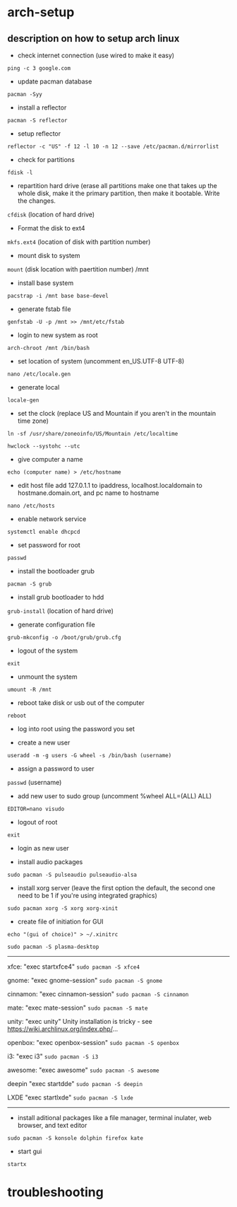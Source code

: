# arch-setup
## description on how to setup arch linux


- check internet connection (use wired to make it easy)

`ping -c 3 google.com` 

- update pacman database

`pacman -Syy`

- install a reflector

`pacman -S reflector`

- setup reflector

`reflector -c "US" -f 12 -l 10 -n 12 --save /etc/pacman.d/mirrorlist`

- check for partitions

`fdisk -l`

- repartition hard drive (erase all partitions make one that takes up the whole disk, make it the primary partition, then make it bootable. Write the changes. 

`cfdisk` (location of hard drive)

- Format the disk to ext4

`mkfs.ext4` (location of disk with partition number)

- mount disk to system 

`mount` (disk location with paertition number) /mnt

- install base system 

`pacstrap -i /mnt base base-devel`

- generate fstab file

`genfstab -U -p /mnt >> /mnt/etc/fstab`

- login to new system as root 

`arch-chroot /mnt /bin/bash`

- set location of system (uncomment en_US.UTF-8 UTF-8)

`nano /etc/locale.gen` 

- generate local

`locale-gen`

- set the clock (replace US and Mountain if you aren't in the mountain time zone)

`ln -sf /usr/share/zoneoinfo/US/Mountain /etc/localtime`

`hwclock --systohc --utc`

- give computer a name

`echo (computer name) > /etc/hostname`

- edit host file add 127.0.1.1 to ipaddress, localhost.localdomain to hostmane.domain.ort, and pc name to hostname

`nano /etc/hosts`

- enable network service

`systemctl enable dhcpcd`

- set password for root

`passwd`

- install the bootloader grub

`pacman -S grub`

- install grub bootloader to hdd

`grub-install` (location of hard drive)

- generate configuration file

`grub-mkconfig -o /boot/grub/grub.cfg`

- logout of the system

`exit`

- unmount the system

`umount -R /mnt`

- reboot take disk or usb out of the computer

`reboot`

- log into root using the password you set 

- create a new user

`useradd -m -g users -G wheel -s /bin/bash (username)`

- assign a password to user

`passwd` (username)

- add new user to sudo group (uncomment %wheel ALL=(ALL) ALL)

`EDITOR=nano visudo`

- logout of root

`exit` 

- login as new user 

- install audio packages

`sudo pacman -S pulseaudio pulseaudio-alsa`

- install xorg server (leave the first option the default, the second one need to be 1 if you're using integrated graphics)

`sudo pacman xorg -S xorg xorg-xinit`

- create file of initiation for GUI


`echo "(gui of choice)" > ~/.xinitrc`

`sudo pacman -S plasma-desktop`

---
xfce:
"exec startxfce4"
`sudo pacman -S xfce4`

gnome:
"exec gnome-session"
`sudo pacman -S gnome`

cinnamon:
"exec cinnamon-session"
`sudo pacman -S cinnamon`

mate:
"exec mate-session"
`sudo pacman -S mate`

unity:
"exec unity"
Unity installation is tricky - see https://wiki.archlinux.org/index.php/...

openbox:
"exec openbox-session"
`sudo pacman -S openbox`

i3:
"exec i3"
`sudo pacman -S i3`

awesome:
"exec awesome"
`sudo pacman -S awesome`

deepin
"exec startdde"
`sudo pacman -S deepin`

LXDE
"exec startlxde"
`sudo pacman -S lxde`

---
- install aditional packages like a file manager, terminal inulater, web browser, and text editor

`sudo pacman -S konsole dolphin firefox kate`

- start gui

`startx﻿` 


troubleshooting
======


